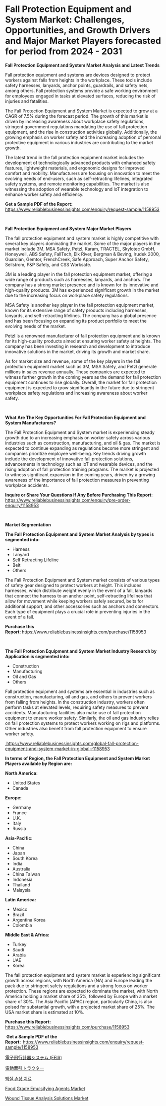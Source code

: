 <p><h1>Fall Protection Equipment and System Market: Challenges, Opportunities, and Growth Drivers and Major Market Players forecasted for period from 2024 - 2031</h1></p><p><strong>Fall Protection Equipment and System Market Analysis and Latest Trends</strong></p>
<p><p>Fall protection equipment and systems are devices designed to protect workers against falls from heights in the workplace. These tools include safety harnesses, lanyards, anchor points, guardrails, and safety nets, among others. Fall protection systems provide a safe working environment for employees engaged in tasks at elevated surfaces, reducing the risk of injuries and fatalities.</p><p>The Fall Protection Equipment and System Market is expected to grow at a CAGR of 7.5% during the forecast period. The growth of this market is driven by increasing awareness about workplace safety regulations, stringent government regulations mandating the use of fall protection equipment, and the rise in construction activities globally. Additionally, the growing emphasis on worker safety and the increasing adoption of personal protective equipment in various industries are contributing to the market growth.</p><p>The latest trend in the fall protection equipment market includes the development of technologically advanced products with enhanced safety features, lightweight materials, and ergonomic designs for improved comfort and mobility. Manufacturers are focusing on innovation to meet the evolving needs of end-users, such as self-retracting lifelines, integrated safety systems, and remote monitoring capabilities. The market is also witnessing the adoption of wearable technology and IoT integration to enhance worker safety and efficiency.</p></p>
<p><strong>Get a Sample PDF of the Report:&nbsp;</strong> <a href="https://www.reliablebusinessinsights.com/enquiry/request-sample/1158953">https://www.reliablebusinessinsights.com/enquiry/request-sample/1158953</a></p>
<p>&nbsp;</p>
<p><strong>Fall Protection Equipment and System Major Market Players</strong></p>
<p><p>The fall protection equipment and system market is highly competitive with several key players dominating the market. Some of the major players in the market include 3M, MSA Safety, Petzl, Karam, TRACTEL, Skylotec GmbH, Honeywell, ABS Safety, FallTech, Elk River, Bergman & Beving, Irudek 2000, Guardian, Gemtor, FrenchCreek, Safe Approach, Super Anchor Safety, Sellstrom, P&P Safety, and CSS Worksafe.</p><p>3M is a leading player in the fall protection equipment market, offering a wide range of products such as harnesses, lanyards, and anchors. The company has a strong market presence and is known for its innovative and high-quality products. 3M has experienced significant growth in the market due to the increasing focus on workplace safety regulations.</p><p>MSA Safety is another key player in the fall protection equipment market, known for its extensive range of safety products including harnesses, lanyards, and self-retracting lifelines. The company has a global presence and has been focusing on expanding its product portfolio to meet the evolving needs of the market.</p><p>Petzl is a renowned manufacturer of fall protection equipment and is known for its high-quality products aimed at ensuring worker safety at heights. The company has been investing in research and development to introduce innovative solutions in the market, driving its growth and market share.</p><p>As for market size and revenue, some of the key players in the fall protection equipment market such as 3M, MSA Safety, and Petzl generate millions in sales revenue annually. These companies are expected to witness further growth in the coming years as the demand for fall protection equipment continues to rise globally. Overall, the market for fall protection equipment is expected to grow significantly in the future due to stringent workplace safety regulations and increasing awareness about worker safety.</p></p>
<p>&nbsp;</p>
<p><strong>What Are The Key Opportunities For Fall Protection Equipment and System Manufacturers?</strong></p>
<p><p>The Fall Protection Equipment and System market is experiencing steady growth due to an increasing emphasis on worker safety across various industries such as construction, manufacturing, and oil & gas. The market is expected to continue expanding as regulations become more stringent and companies prioritize employee well-being. Key trends driving growth include the development of innovative fall protection solutions, advancements in technology such as IoT and wearable devices, and the rising adoption of fall protection training programs. The market is projected to witness significant expansion in the coming years, driven by a growing awareness of the importance of fall protection measures in preventing workplace accidents.</p></p>
<p><strong>Inquire or Share Your Questions If Any Before Purchasing This Report:</strong> <a href="https://www.reliablebusinessinsights.com/enquiry/pre-order-enquiry/1158953">https://www.reliablebusinessinsights.com/enquiry/pre-order-enquiry/1158953</a></p>
<p>&nbsp;</p>
<p><strong>Market Segmentation</strong></p>
<p><strong>The Fall Protection Equipment and System Market Analysis by types is segmented into:</strong></p>
<p><ul><li>Harness</li><li>Lanyard</li><li>Self Retracting Lifeline</li><li>Belt</li><li>Others</li></ul></p>
<p><p>The Fall Protection Equipment and System market consists of various types of safety gear designed to protect workers at height. This includes harnesses, which distribute weight evenly in the event of a fall, lanyards that connect the harness to an anchor point, self-retracting lifelines that allow for movement while keeping workers safely secured, belts for additional support, and other accessories such as anchors and connectors. Each type of equipment plays a crucial role in preventing injuries in the event of a fall.</p></p>
<p><strong>Purchase this Report:&nbsp;</strong><a href="https://www.reliablebusinessinsights.com/purchase/1158953">https://www.reliablebusinessinsights.com/purchase/1158953</a></p>
<p>&nbsp;</p>
<p><strong>The Fall Protection Equipment and System Market Industry Research by Application is segmented into:</strong></p>
<p><ul><li>Construction</li><li>Manufacturing</li><li>Oil and Gas</li><li>Others</li></ul></p>
<p><p>Fall protection equipment and systems are essential in industries such as construction, manufacturing, oil and gas, and others to prevent workers from falling from heights. In the construction industry, workers often perform tasks at elevated levels, requiring safety measures to prevent accidents. Manufacturing facilities also make use of fall protection equipment to ensure worker safety. Similarly, the oil and gas industry relies on fall protection systems to protect workers working on rigs and platforms. Other industries also benefit from fall protection equipment to ensure worker safety.</p></p>
<p><a href="https://www.reliablebusinessinsights.com/global-fall-protection-equipment-and-system-market-in-global-r1158953">&nbsp;https://www.reliablebusinessinsights.com/global-fall-protection-equipment-and-system-market-in-global-r1158953</a></p>
<p><strong>In terms of Region, the Fall Protection Equipment and System Market Players available by Region are:</strong></p>
<p>
    <p> <strong> North America: </strong>
        <ul>
            <li>United States</li>
            <li>Canada</li>
        </ul>
        </p> 
    <p> <strong> Europe: </strong>
        <ul>
            <li>Germany</li>
            <li>France</li>
            <li>U.K.</li>
            <li>Italy</li>
            <li>Russia</li>
        </ul>
        </p> 
    <p> <strong> Asia-Pacific: </strong>
        <ul>
            <li>China</li>
            <li>Japan</li>
            <li>South Korea</li>
            <li>India</li>
            <li>Australia</li>
            <li>China Taiwan</li>
            <li>Indonesia</li>
            <li>Thailand</li>
            <li>Malaysia</li>
        </ul>
        </p> 
    <p> <strong> Latin America: </strong>
        <ul>
            <li>Mexico</li>
            <li>Brazil</li>
            <li>Argentina Korea</li>
            <li>Colombia</li>
        </ul>
        </p> 
    <p> <strong> Middle East & Africa: </strong>
        <ul>
            <li>Turkey</li>
            <li>Saudi</li>
            <li>Arabia</li>
            <li>UAE</li>
            <li>Korea</li>
        </ul>
    </p>
    </p>
<p><p>The fall protection equipment and system market is experiencing significant growth across regions, with North America (NA) and Europe leading the pack due to stringent safety regulations and a strong focus on worker protection. These regions are expected to dominate the market, with North America holding a market share of 35%, followed by Europe with a market share of 30%. The Asia Pacific (APAC) region, particularly China, is also poised for substantial growth, with a projected market share of 25%. The USA market share is estimated at 10%.</p></p>
<p><strong>Purchase this Report: </strong><a href="https://www.reliablebusinessinsights.com/purchase/1158953">https://www.reliablebusinessinsights.com/purchase/1158953</a></p>
<p>&nbsp;<strong>Get a Sample PDF of the Report:&nbsp;&nbsp;</strong><a href="https://www.reliablebusinessinsights.com/enquiry/request-sample/1158953">https://www.reliablebusinessinsights.com/enquiry/request-sample/1158953</a></p>
<p><strong></strong></p>
<p><p><a href="https://github.com/CloydAbbott2023/Market-Research-Report-List-1/blob/main/729304588455.md">電子飛行計器システム (EFIS)</a></p><p><a href="https://github.com/AaronVargas43/Market-Research-Report-List-1/blob/main/820403488454.md">電動牽引トラクター</a></p><p><a href="https://github.com/KoleLedner/Market-Research-Report-List-1/blob/main/267588781127.md">백질 손상 치료</a></p><p><a href="https://github.com/ashman753/Market-Research-Report-List-1/blob/main/food-grade-emulsifying-agents-market.md">Food Grade Emulsifying Agents Market</a></p><p><a href="https://github.com/LibbySpencer2018/Market-Research-Report-List-1/blob/main/wound-tissue-analysis-solutions-market.md">Wound Tissue Analysis Solutions Market</a></p></p>